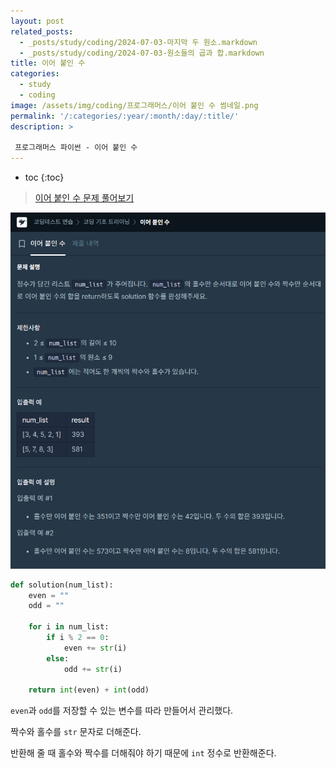 ```yaml
---
layout: post
related_posts: 
  - _posts/study/coding/2024-07-03-마지막 두 원소.markdown
  - _posts/study/coding/2024-07-03-원소들의 곱과 합.markdown
title: 이어 붙인 수
categories:
  - study
  - coding
image: /assets/img/coding/프로그래머스/이어 붙인 수 썸네일.png
permalink: '/:categories/:year/:month/:day/:title/'
description: >

 프로그래머스 파이썬 - 이어 붙인 수
---
```


* toc
{:toc}

> <a href="https://school.programmers.co.kr/learn/courses/30/lessons/181928">이어 붙인 수 문제 풀어보기</a>

<img src="/assets/img/coding/프로그래머스/이어 붙인 수 문제.png" alt="문제" />


```python
def solution(num_list):
    even = ""
    odd = ""

    for i in num_list:
        if i % 2 == 0:
            even += str(i)
        else:
            odd += str(i)
    
    return int(even) + int(odd)
```

`even`과 `odd`를 저장할 수 있는 변수를 따라 만들어서 관리했다. 

짝수와 홀수를 `str` 문자로 더해준다.

반환해 줄 때 홀수와 짝수를 더해줘야 하기 때문에 `int` 정수로 반환해준다.
